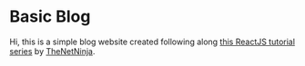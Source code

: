 # Basic Blog

Hi, this is a simple blog website created following along [this ReactJS tutorial series](https://www.youtube.com/watch?v=j942wKiXFu8&list=PL4cUxeGkcC9gZD-Tvwfod2gaISzfRiP9d) by [TheNetNinja](https://www.youtube.com/c/TheNetNinja/featured).